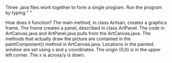 Three .java files work together to form a single program. Run the program
by typing " <java Artisan> "

How does it function?
The main method, in class Artisan, creates a graphics frame. The frame creates a
panel, described in class ArtPanel. The code in ArtCanvas.java and ArtPanel.java
pulls from the ArtCanvas.java. The methods that actually draw the picture are contained in the paintComponent() method in ArtCanvas.java. Locations in the painted window are set using x and y coordinates. The origin (0,0) is in the upper left corner. The x is across/y is down.
